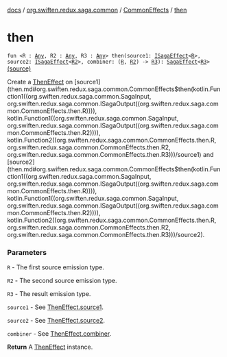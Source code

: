 [docs](../../index.md) / [org.swiften.redux.saga.common](../index.md) / [CommonEffects](index.md) / [then](./then.md)

# then

`fun <R : `[`Any`](https://kotlinlang.org/api/latest/jvm/stdlib/kotlin/-any/index.html)`, R2 : `[`Any`](https://kotlinlang.org/api/latest/jvm/stdlib/kotlin/-any/index.html)`, R3 : `[`Any`](https://kotlinlang.org/api/latest/jvm/stdlib/kotlin/-any/index.html)`> then(source1: `[`ISagaEffect`](../-i-saga-effect.md)`<`[`R`](then.md#R)`>, source2: `[`ISagaEffect`](../-i-saga-effect.md)`<`[`R2`](then.md#R2)`>, combiner: (`[`R`](then.md#R)`, `[`R2`](then.md#R2)`) -> `[`R3`](then.md#R3)`): `[`SagaEffect`](../-saga-effect/index.md)`<`[`R3`](then.md#R3)`>` [(source)](https://github.com/protoman92/KotlinRedux/tree/master/common/common-saga/src/main/kotlin/org/swiften/redux/saga/common/CommonEffects.kt#L164)

Create a [ThenEffect](../-then-effect/index.md) on [source1](then.md#org.swiften.redux.saga.common.CommonEffects$then(kotlin.Function1((org.swiften.redux.saga.common.SagaInput, org.swiften.redux.saga.common.ISagaOutput((org.swiften.redux.saga.common.CommonEffects.then.R)))), kotlin.Function1((org.swiften.redux.saga.common.SagaInput, org.swiften.redux.saga.common.ISagaOutput((org.swiften.redux.saga.common.CommonEffects.then.R2)))), kotlin.Function2((org.swiften.redux.saga.common.CommonEffects.then.R, org.swiften.redux.saga.common.CommonEffects.then.R2, org.swiften.redux.saga.common.CommonEffects.then.R3)))/source1) and [source2](then.md#org.swiften.redux.saga.common.CommonEffects$then(kotlin.Function1((org.swiften.redux.saga.common.SagaInput, org.swiften.redux.saga.common.ISagaOutput((org.swiften.redux.saga.common.CommonEffects.then.R)))), kotlin.Function1((org.swiften.redux.saga.common.SagaInput, org.swiften.redux.saga.common.ISagaOutput((org.swiften.redux.saga.common.CommonEffects.then.R2)))), kotlin.Function2((org.swiften.redux.saga.common.CommonEffects.then.R, org.swiften.redux.saga.common.CommonEffects.then.R2, org.swiften.redux.saga.common.CommonEffects.then.R3)))/source2).

### Parameters

`R` - The first source emission type.

`R2` - The second source emission type.

`R3` - The result emission type.

`source1` - See [ThenEffect.source1](../-then-effect/source1.md).

`source2` - See [ThenEffect.source2](../-then-effect/source2.md).

`combiner` - See [ThenEffect.combiner](../-then-effect/combiner.md).

**Return**
A [ThenEffect](../-then-effect/index.md) instance.


